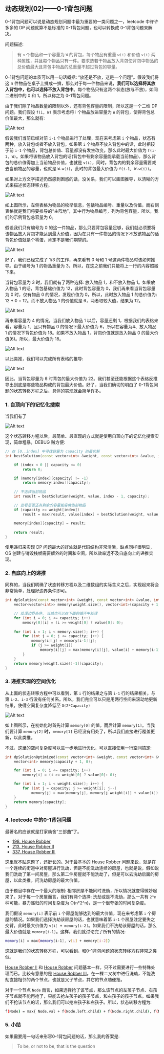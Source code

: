 
## 动态规划(02)——0-1背包问题

0-1背包问题可以说是动态规划问题中最为重要的一类问题之一，leetcode 中许许多多的 DP 问题就算不是标准的 0-1背包问题，也可以转换成 0-1背包问题来解决。

问题描述:

> 有 `n` 个物品和一个容量为 `W` 的背包，每个物品有重量 `w(i)` 和价值 `v(i)` 两种属性，并且每个物品只有一件。要求选若干物品放入背包使背包中物品的总价值最大且背包中物品的总重量不超过背包的容量。

0-1背包问题的本质可以用一句话概括: “放还是不放，这是一个问题”。假设我们将这 n 件物品在桌子上排成一排，那么对于每一件物品来说，**我们可以选择将其放入背包中，也可以选择不放入背包中**。每个物品只有这两个状态(放与不放)，如同二进制中的 0 和 1，所以称之为 0-1背包问题。

由于我们除了物品数量的限制以外，还有背包容量的限制，所以这是一个二维 DP 问题。我们假设 `f(i, W)` 表示考虑将 i 个物品放进容量为 `W` 的背包，使得背包总价值最大，那么就有:

![Alt text](images/1607219667517.png)

假设我们当前已经对前 `i-1` 个物品进行了处理，现在来考虑第 `i` 个物品，状态有两种，放入背包或者不放入背包。如果第 `i` 个物品不放入背包中的话，此时相较于前 `i-1` 个物品，背包总价值、容量都没有发生改变，那么此时最大价值为 `f(i-1, W)`。如果将该物品放入背包的话(背包中有剩余容量能承载当前物品)，那么背包的总价值得加上当前物品价值，也就是 `v(i)`，同时，背包内的剩余容量需要减去当前物品的容量，也就是 `W-w(i)`，此时的背包最大价值为 `f(i-1, W-w(i))`。

如果对上方文字描述仍然感到困惑的话，没关系，我们可以画图推导，以清晰的方式来描述状态转移方程。

![Alt text](images/1607220611958.png)

如上图所示，左侧表格为物品的枚举信息，包括物品编号、重量以及价值，而右侧表格就是我们将要推导的“主阵地”，其中行为物品编号，列为背包容量，所以，我们的示例背包总容量为 6。

假设我们只有编号为 0 的这一件物品，那么只要背包容量足够，我们就必须要将该物品放入背包才能达到最大价值，因为在只有一件物品的情况下不放该物品的话背包价值就是个零蛋，肯定不是我们期望的。

![Alt text](images/1607220825683.png)

好了，我们已经完成了 1/3 的工作，再来看有 0 号和 1 号这两件物品时该如何推导。由于编号为 1 的物品重量为 3，所以，在这之前我们只能将上一行的内容照搬下来。

当背包容量为 3 时，我们就有了两种选择: 放入物品 1，和不放入物品 1。如果放入物品 1 的话，背包基础价值为 12，此时背包容量为 0，我们再来看当背包容量为 0 时，仅有物品 0 的情况，发现价值为 0，所以，此时放入物品 1 的总价值为: 12 + 0 = 12。而不放入物品 1 的价值就是 6，两者取较大值，结果为 12。

![Alt text](images/1607221282650.png)

再来看容量为 4 的情况，当我们放入物品 1 以后，容量还剩 1，根据我们的表格来看，容量为 1、且只有物品 0 的情况下最大价值为 6，所以在容量为4、放入物品 1 的情况下背包价值为 18。如果不放入物品 1，背包价值就是放入物品 0 的最大价值(6)。所以，最大价值为 18。

![Alt text](images/1607221496070.png)

以此类推，我们可以完成所有表格的推导:

![Alt text](images/1607221629995.png)

因此，当背包容量为 6 时背包的最大价值为 22。我们甚至还能根据这个表格反推导出到底是哪些物品构成的背包最大价值。好了，当我们确切的明白了 0-1背包问题的状态转移方程之后，具体的实现就会简单许多。

### 1. 自顶向下的记忆化搜索

当我们有了

![Alt text](images/1607219667517.png)

这个状态转移方程以后，最简单、最直观的方式就是使用自顶向下的记忆化搜索实现，简单粗暴，DEBUG 贼方便:

```cpp
// 在 [0..index] 中寻找容量为 capacity 的最优解
int bestSolution(const vector<int> &weight, const vector<int> &value, int index, int capacity) {

    if (index < 0 || capacity <= 0)
        return 0;

    if (memory[index][capacity] != -1)
        return memory[index][capacity];
    
    // 不选择当前物品
    int result = bestSolution(weight, value, index - 1, capacity);

    // 查看是否还有剩余的容量能容纳当前物品
    if (capacity >= weight[index])
        result = max(result, value[index] + bestSolution(weight, value, index - 1, capacity - weight[index]));
    
    memory[index][capacity] = result;
    
    return result;
}
```

使用递归来实现 DP 问题最大的好处就是代码结构非常清晰，缺点同样很明显，OS 创建与销毁栈帧需要额外的时间和空间，所以效率远不及自底向上的递推实现。

### 2. 自底向上的递推

同样的，当我们明确了状态转移方程以及二维数组的实际含义之后，实现起来将会非常简单，处理好边界条件即可。

```cpp
int dpSolution(const vector<int> &weight, const vector<int> &value, int capacity) {
    vector<vector<int>> memory(weight.size(), vector<int>(capacity + 1, 0));

    // 处理边界条件, 当然也可以在下面的循环中处理
    for (int i = 0; i <= capacity; i++)
        memory[0][i] = (i >= weight[0] ? value[0]: 0);
    
    for (int i = 1; i < memory.size(); i++) {
        for (int j = 0; j <= capacity; j++) {
            memory[i][j] = memory[i-1][j];
            if (j >= weight[i])
                memory[i][j] = max(memory[i][j], value[i] + memory[i-1][j-weight[i]]);
        }
    }
    return memory[weight.size()-1][capacity];
}
```

### 3. 递推实现的空间优化

从上面的状态转移方程中可以看到，第 `i` 行的结果之与第 `i-1` 行的结果相关，与第 `i-2`、`i-3` 行没有任何关系。所以，我们完全可以只是用两行空间来滚动地更新结果，使得空间复杂度降低至 `O(2*Capacity)`

![Alt text](images/1607306066384.png)

如上图所示，在初始化时首先计算 `memory[0]` 的值，而后计算 `memory[1]`。当我们要计算 `memory[2]` 时，`memory[1]` 已经没有用处了，所以我们直接进行覆盖更新，以此类推。

不过，这里的空间复杂度可以进一步地进行优化，可以直接使用一行空间搞定:

```cpp
int dpSolutionOptimized(const vector<int> &weight, const vector<int> &value, int capacity) {
    vector<int> memory(capacity + 1, 0);

    for (int i = 0; i <= capacity; i++)
        memory[i] = (i >= weight[0] ? value[0]: 0);

    for (int i = 1; i < weight.size(); i++) {
        for (int j = capacity; j >= weight[i]; j--)
            memory[j] = max(memory[j], memory[j-weight[i]] + value[i]);
    }
    return memory[capacity];
}
```

### 4. leetcode 中的0-1背包问题

最著名的应该就是打家劫舍“三部曲”了。

- [198. House Robber](https://leetcode.com/problems/house-robber/)
- [213. House Robber II](https://leetcode.com/problems/house-robber-ii/)
- [337. House Robber III](https://leetcode.com/problems/house-robber-iii/)

这里就不贴原题了，还挺长的。对于最基本的 House Robber 问题来说，就是在一个连续的街道中对房屋进行洗劫，但是不能洗劫连续的房屋，也就是说，假如说我们洗劫了第一间房屋，那么第二件房屋就不能洗劫了，但是可以去洗劫后面的房屋，以此类推。问洗劫房屋的最大价值。

由于题目中存在一个最大的限制: 相邻房屋不能同时洗劫，所以情况就变得微妙起来了。对于每一个房屋而言，我们有两个选择: 洗劫或是不洗劫，那么一共有 `2^n` 种可能，暴力递归的时间复杂度为 O(n*2^n)，是一个很夸张的时间复杂度。

我们假设 `memory[i]` 表示前 `i` 个房屋能够达到的最大价值，现在来考虑第 `i` 个房屋的情况。如果我们选择洗劫该房屋的话，也就意味着第 `i-1` 个房屋注定要失之交臂，此时最大价值为 `v[i] + memory[i-2]`。如果我们不洗劫该房屋的话，那么最大价值就是 `memory[i-1]`。这样，我们就讨论完了所有的情况:

```bash
memory[i] = max(memory[i-1], v[i] + memory[i-2])
```

这就是我们的状态转移方程，可以看到，和0-1背包问题的状态转移方程非常之类似。

[House Robber II](https://leetcode.com/problems/house-robber-ii/) 和 [House Robber](https://leetcode.com/problems/house-robber/) 问题基本一样，只不过需要进行一些特殊处理而已。比较有意思的是 [House Robber III](https://leetcode.com/problems/house-robber-iii/)，在一棵二叉树中进行洗劫，不能洗劫直接相邻的两个节点，也就是父子节点，其它的节点随便抢。

对于一个节点 `Node` 而言，如果选择抢了该节点，那么该节点的左孩子节点、右孩子节点就不能再抢了，只能去抢左孩子的孩子节点，和右孩子的孩子节点。如果我们不抢该节点的话，那么我们可以抢左孩子和右孩子。所以，状态转移方程为:

```bash
f(Node) = max{ Node.val + f(Node.left.child) + f(Node.right.child), f(Node.left) + f(Node.right) }
```

### 5. 小结

如果需要用一句话来形容0-1背包问题的话，那么我的答案是:

> To be, or not to be, that is the question
